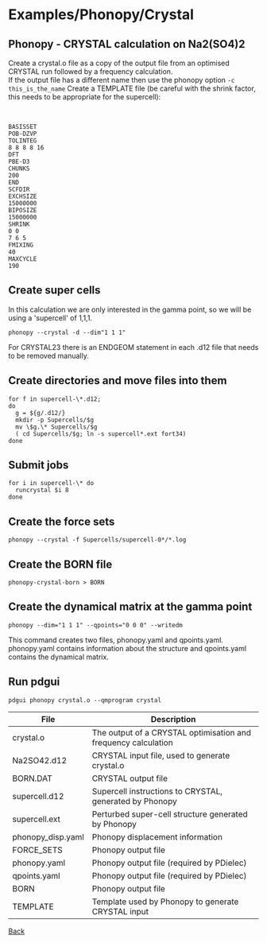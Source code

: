 # Examples/Phonopy/Crystal
## Phonopy - CRYSTAL calculation on Na2(SO4)2

Create a crystal.o file as a copy of the output file from an optimised CRYSTAL run followed by a frequency calculation.   
If the output file has a different name then use the phonopy option ```-c this_is_the_name```
Create a TEMPLATE file (be careful with the shrink factor, this needs to be appropriate for the supercell):

&nbsp;

```
BASISSET
POB-DZVP
TOLINTEG
8 8 8 8 16
DFT
PBE-D3
CHUNKS
200
END
SCFDIR
EXCHSIZE
15000000
BIPOSIZE
15000000
SHRINK
0 0
7 6 5
FMIXING
40
MAXCYCLE
190
```

## Create super cells
In this calculation we are only interested in the gamma point, so we will be using a 'supercell' of 1,1,1.

```
phonopy --crystal -d --dim"1 1 1"
```

For CRYSTAL23 there is an ENDGEOM statement in each .d12 file that needs to be removed manually.

## Create directories and move files into them

```
for f in supercell-\*.d12; 
do
  g = ${g/.d12/} 
  mkdir -p Supercells/$g 
  mv \$g.\* Supercells/$g 
  ( cd Supercells/$g; ln -s supercell*.ext fort34)
done
```

## Submit jobs

```
for i in supercell-\* do
  runcrystal $i 8
done
```

## Create the force sets

```
phonopy --crystal -f Supercells/supercell-0*/*.log
```

## Create the BORN file

```
phonopy-crystal-born > BORN
```

## Create the dynamical matrix at the gamma point
```
phonopy --dim="1 1 1" --qpoints="0 0 0" --writedm
```
This command creates two files, phonopy.yaml and qpoints.yaml.  
phonopy.yaml contains information about the structure and qpoints.yaml contains the dynamical matrix.

## Run pdgui
```
pdgui phonopy crystal.o --qmprogram crystal
```

 | File               | Description                                                    |
 | ------------------ | -------------------------------------------------------------- |
 | crystal.o          | The output of a CRYSTAL optimisation and frequency calculation |
 | Na2SO42.d12        | CRYSTAL input file, used to generate crystal.o                 |
 | BORN.DAT           | CRYSTAL output file                                            |
 | supercell.d12      | Supercell instructions to CRYSTAL, generated by Phonopy        |
 | supercell.ext      | Perturbed super-cell structure generated by Phonopy            |
 | phonopy_disp.yaml  | Phonopy displacement information                               |
 | FORCE_SETS         | Phonopy output file                                            |
 | phonopy.yaml       | Phonopy output file (required by PDielec)                      |
 | qpoints.yaml       | Phonopy output file (required by PDielec)                      |
 | BORN               | Phonopy output file                                            |
 | TEMPLATE           | Template used by Phonopy to generate CRYSTAL input             |

[Back](..)
